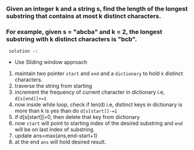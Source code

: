 ### Given an integer k and a string s, find the length of the longest substring that contains at most k distinct characters.

### For example, given s = "abcba" and k = 2, the longest substring with k distinct characters is "bcb".

` solution -:`

- Use Sliding window approach
1. maintain two pointer `start` and `end` and a `dictionary` to hold `k` distinct characters.
2. traverse the string from starting
3. increment the frequency of current character in dictionary i.e, `d[s[end]]+=1`
4. now inside while loop, check if len(d) i.e, distinct keys in dictionary is more than k is yes than do `d[s[start]]-=1`
5. if d[s[start]]=0, then delete that key from dictionary
6. now `start` will point to starting index of the desired substring and `end` will be on last index of substring.
7. update ans=max(ans,end-start+1)
8. at the end `ans` will hold desired result.

